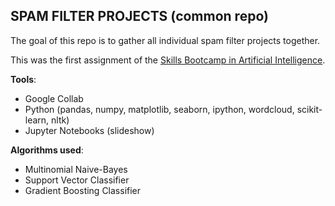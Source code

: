 ## SPAM FILTER PROJECTS (common repo)

The goal of this repo is to gather all individual spam filter projects together. 

This was the first assignment of the [Skills Bootcamp in Artificial Intelligence](https://instituteofcoding.org/skillsbootcamps/course/skills-bootcamp-in-artificial-intelligence/).  

**Tools**:
- Google Collab
- Python (pandas, numpy, matplotlib, seaborn, ipython, wordcloud, scikit-learn, nltk)
- Jupyter Notebooks (slideshow)
  
 **Algorithms used**:
- Multinomial Naive-Bayes
- Support Vector Classifier
- Gradient Boosting Classifier
